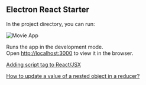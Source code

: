 ## Electron React Starter

In the project directory, you can run:

![Movie App](https://giphy.com/gifs/reactjs-motion-design-UX4Txy1WUxIlzfdAM5)

Runs the app in the development mode.<br />
Open [http://localhost:3000](http://localhost:3000) to view it in the browser.

[Adding script tag to React/JSX](https://stackoverflow.com/questions/34424845/adding-script-tag-to-react-jsx)

[How to update a value of a nested object in a reducer?
](https://stackoverflow.com/questions/40096036/how-to-update-a-value-of-a-nested-object-in-a-reducer) 
